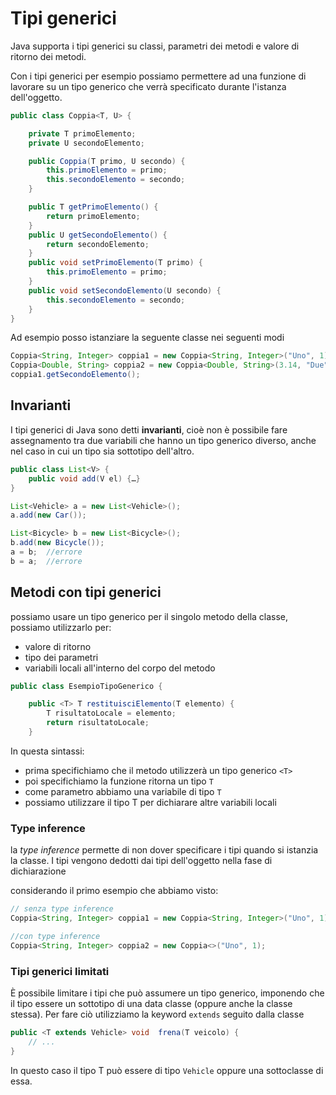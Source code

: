 ﻿# Tipi generici

Java supporta i tipi generici su classi, parametri dei metodi e valore di ritorno dei metodi.

Con i tipi generici per esempio possiamo permettere ad una funzione di lavorare su un tipo generico che verrà specificato durante l'istanza dell'oggetto.

```java
public class Coppia<T, U> {

    private T primoElemento;
    private U secondoElemento;

    public Coppia(T primo, U secondo) {
        this.primoElemento = primo;
        this.secondoElemento = secondo;
    }

    public T getPrimoElemento() {
        return primoElemento;
    }
    public U getSecondoElemento() {
        return secondoElemento;
    }
    public void setPrimoElemento(T primo) {
        this.primoElemento = primo;
    }
    public void setSecondoElemento(U secondo) {
        this.secondoElemento = secondo;
    }
}
```

Ad esempio posso istanziare la seguente classe nei seguenti modi

```java
Coppia<String, Integer> coppia1 = new Coppia<String, Integer>("Uno", 1);
Coppia<Double, String> coppia2 = new Coppia<Double, String>(3.14, "Due");
coppia1.getSecondoElemento();
```

## Invarianti

I tipi generici di Java sono detti **invarianti**, cioè non è possibile fare assegnamento tra due variabili che hanno un tipo generico diverso, anche nel caso in cui un tipo sia sottotipo dell'altro.

```java
public class List<V> {
	public void add(V el) {…}
}

List<Vehicle> a = new List<Vehicle>();
a.add(new Car());

List<Bicycle> b = new List<Bicycle>();
b.add(new Bicycle());
a = b;	//errore
b = a;	//errore
```


## Metodi con tipi generici

possiamo usare un tipo generico per il singolo metodo della classe, possiamo utilizzarlo per:
- valore di ritorno
- tipo dei parametri
- variabili locali all'interno del corpo del metodo

```java
public class EsempioTipoGenerico {

    public <T> T restituisciElemento(T elemento) {
        T risultatoLocale = elemento;
        return risultatoLocale;
    }
```

In questa sintassi:

- prima specifichiamo che il metodo utilizzerà un tipo generico `<T>`
- poi specifichiamo la funzione ritorna un tipo `T`
- come parametro abbiamo una variabile di tipo `T`
- possiamo utilizzare il tipo T per dichiarare altre variabili locali

### Type inference

la *type inference* permette di non dover specificare i tipi quando si istanzia la classe.
I tipi vengono dedotti dai tipi dell'oggetto nella fase di dichiarazione

considerando il primo esempio che abbiamo visto:

```java
// senza type inference
Coppia<String, Integer> coppia1 = new Coppia<String, Integer>("Uno", 1);

//con type inference
Coppia<String, Integer> coppia2 = new Coppia<>("Uno", 1);
```

### Tipi generici limitati

È possibile limitare i tipi che può assumere un tipo generico, imponendo che il tipo essere un sottotipo di una data classe (oppure anche la classe stessa).
Per fare ciò utilizziamo la keyword `extends` seguito dalla classe

```java
public <T extends Vehicle> void  frena(T veicolo) {
	// ...
}
```
In questo caso il tipo T può essere di tipo `Vehicle` oppure una sottoclasse di essa.
